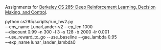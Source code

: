 Assignments for [Berkeley CS 285: Deep Reinforcement Learning, Decision Making, and Control](http://rail.eecs.berkeley.edu/deeprlcourse/).

python cs285/scripts/run_hw2.py \
--env_name LunarLander-v2 --ep_len 1000 \
--discount 0.99 -n 300 -l 3 -s 128 -b 2000 -lr 0.001 \
--use_reward_to_go --use_baseline --gae_lambda 0.95 \
--exp_name lunar_lander_lambda0

